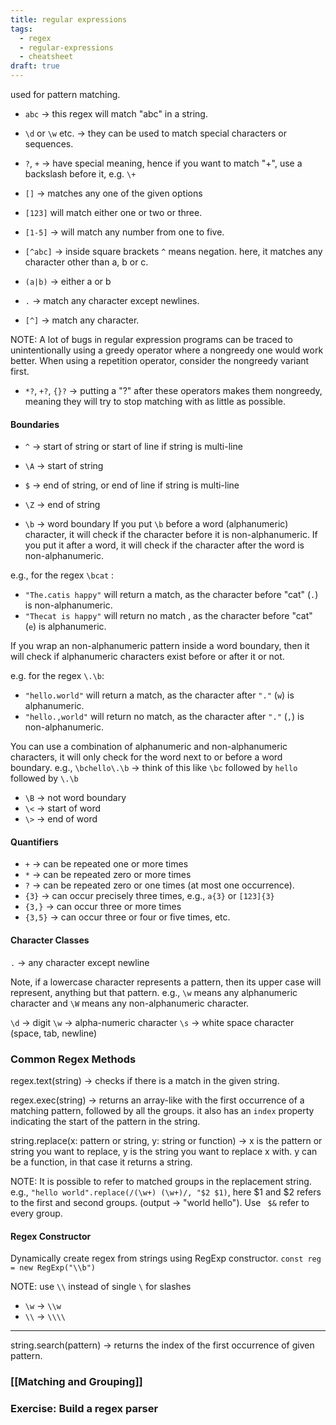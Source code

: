 ```yaml
---
title: regular expressions
tags:
  - regex
  - regular-expressions
  - cheatsheet
draft: true
---
```

used for pattern matching.

- `abc` -> this regex will match "abc" in a string.
- `\d` or `\w` etc. -> they can be used to match special characters or sequences.
- `?`, `+` -> have special meaning, hence if you want to match "+", use a backslash before it, e.g. `\+`

- `[]` -> matches any one of the given options
- `[123]` will match either one or two or three.
- `[1-5]` -> will match any number from one to five.
- `[^abc]` -> inside square brackets `^` means negation. here, it matches any character other than a, b or c.
- `(a|b)` -> either a or b

- `.` -> match any character except newlines.
- `[^]` -> match any character.

NOTE: A lot of bugs in regular expression programs can be traced to unintentionally using a greedy operator where a nongreedy one would work better. When using a repetition operator, consider the nongreedy variant first.
- `*?`, `+?`, `{}?`  -> putting a "?" after these operators makes them nongreedy, meaning they will try to stop matching with as little as possible.
#### Boundaries
- `^` -> start of string or start of line if string is multi-line
- `\A` -> start of string
- `$` -> end of string, or end of line if string is multi-line
- `\Z` -> end of string

- `\b` -> word boundary
If you put `\b` before a word (alphanumeric) character, it will check if the character before it is non-alphanumeric. If you put it after a word, it will check if the character after the word is non-alphanumeric.

e.g., for the regex `\bcat` :
- `"The.catis happy"` will return a match, as the character before "cat" (`.`) is non-alphanumeric.
- `"Thecat is happy"` will return no match , as the character before "cat" (`e`) is alphanumeric.

If you wrap an non-alphanumeric pattern inside a word boundary, then it will check if alphanumeric characters exist before or after it or not.

e.g. for the regex `\.\b`:
- `"hello.world"` will return a match, as the character after `"."` (`w`) is alphanumeric.
- `"hello.,world"` will return no match, as the character after `"."` (`,`) is non-alphanumeric.

You can use a combination of alphanumeric and non-alphanumeric characters, it will only check for the word next to or before a word boundary.
e.g., `\bchello\.\b` -> think of this like `\bc` followed by `hello` followed by `\.\b`

- `\B` -> not word boundary
- `\<` -> start of word
- `\>` -> end of word
#### Quantifiers
- `+` -> can be repeated one or more times
- `*` -> can be repeated zero or more times
- `?` -> can be repeated zero or one times (at most one occurrence).
- `{3}` -> can occur precisely three times, e.g., `a{3}` or `[123]{3}`
- `{3,}` -> can occur three or more times
- `{3,5}` -> can occur three or four or five times, etc.

#### Character Classes
`.` -> any character except newline

Note, if a lowercase character represents a pattern, then its upper case will represent, anything but that pattern. e.g., `\w` means any alphanumeric character and `\W` means any non-alphanumeric character.

`\d` -> digit
`\w` -> alpha-numeric character
`\s` -> white space character (space, tab, newline)

### Common Regex Methods
regex.text(string) -> checks if there is a match in the given string.

regex.exec(string) -> returns an array-like with the first  occurrence of a matching pattern, followed by all the groups. it also has an `index` property indicating the start of the pattern in the string.

string.replace(x: pattern or string, y: string or function) -> x is the pattern or string you want to replace, y is the string you want to replace x with. y can be a function, in that case it returns a string.

NOTE: It is possible to refer to matched groups in the replacement string. e.g., `"hello world".replace(/(\w+) (\w+)/, "$2 $1)`, here $1 and $2 refers to the first and second groups. (output -> "world hello"). Use ` $&` refer to every group.
#### Regex Constructor
Dynamically create regex from strings using RegExp constructor.
`const reg = new RegExp("\\b")`

NOTE: use `\\` instead of single `\` for slashes
- `\w` -> `\\w`
- `\\` -> `\\\\`
---
string.search(pattern) -> returns the index of the first occurrence of given pattern.

### [[Matching and Grouping]]

### Exercise: Build a regex parser
